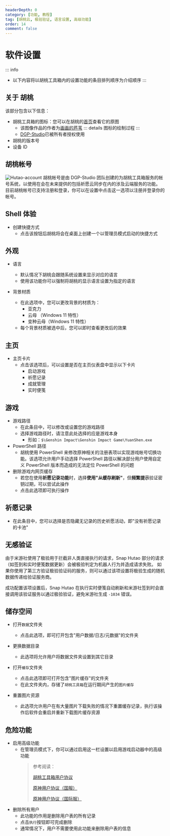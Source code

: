 ```yaml
---
headerDepth: 0
category: [功能, 教程]
tag: [胡桃云, 极验验证, 语言设置, 高级功能]
order: 14
comment: false
---
```


# 软件设置

::: info

- 以下内容将以胡桃工具箱内的设置功能的条目排列顺序为介绍顺序
  :::

## 关于 胡桃

该部分包含以下信息：

- 胡桃工具箱的图标：您可以在胡桃的[首页](/)查看它的原图
  - 该图像作品的作者为[画画的芦苇](https://space.bilibili.com/274422134)
    ::: details 图标的绘制过程
    <BiliBili bvid="BV1UL411d7Py" />
    :::
  - [DGP-Studio](https://github.com/DGP-Studio)已被所有者授权使用
- 胡桃的版本号
- 设备 ID

## 胡桃帐号 <Badge text="测试功能" type="info" />

![Hutao-account](https://img.alicdn.com/imgextra/i4/1797064093/O1CN01demKfQ1g6dyH6VpYh_!!1797064093.png_.webp)
胡桃帐号是由 DGP-Studio 团队创建的为胡桃工具箱服务的帐号系统，以使用在会在未来提供的包括祈愿云同步在内的涉及云端服务的功能。
目前胡桃帐号已支持注册和登录，你可以在设置中点击这一选项以注册并登录你的帐号。

## Shell 体验

- 创建快捷方式
  - 点击该按钮后胡桃将会在桌面上创建一个以管理员模式启动的快捷方式

## 外观

- 语言

  - 默认情况下胡桃会跟随系统设置来显示对应的语言
  - 使用该功能你可以强制将胡桃的显示语言设置为指定的语言

- 背景材质
  - 在此选项中，您可以更改背景的材质为：
    - 亚克力
    - 云母 （Windows 11 特性）
    - 变种云母（Windows 11 特性）
  - 每个背景材质被选中后，您可以即时查看更改后的效果

## 主页

- 主页卡片
  - 点击该选项后，可以设置是否在主页仪表盘中显示以下卡片
    - 启动游戏
    - 祈愿记录
    - 成就管理
    - 实时便笺

## 游戏

- 游戏路径
  - 在此条目中，可以修改或设置您的游戏路径
  - 选择游戏路径时，请注意此处选择的应是游戏本身
    - 形如：`$\Genshin Impact\Genshin Impact Game\YuanShen.exe`
- PowerShell 路径
  - 胡桃使用 PowerShell 来修改原神相关的注册表项以实现游戏帐号切换功能。该选项允许用户手动选择 PowerShell 路径以解决部分用户使用自定义 PowerShell 版本而造成的无法定位 PowerShell 的问题
- 删除游戏内网页缓存
  - 若您在使用**祈愿记录功能**时，选择**使用"从缓存刷新"**，但**频繁提示**验证密钥过期，可以尝试此操作
  - 点击此选项即可执行操作

## 祈愿记录

- 在此条目中，您可以选择是否隐藏无记录的历史祈愿活动，即"没有祈愿记录的卡池"

## 无感验证

由于米游社使用了极验用于拦截非人类直接执行的请求，Snap Hutao 部分的请求（如签到和实时便笺数据更新）会被极验判定为机器人行为并造成请求失败。
如果你使用了第三方验证极验验证码的服务，则可以通过该项设置将极验生成的随机数据传递给验证服务商。

成功配置该项设置后，Snap Hutao 在执行实时便笺自动刷新和米游社签到时会直接调用该验证服务以通过极验验证，避免米游社生成 `-1034` 错误。

## 储存空间

- 打开`数据`文件夹

  - 点击此选项，即可打开包含"用户数据/日志/元数据"的文件夹

- 更换数据目录

  - 此选项将允许用户将数据文件夹设置到其它目录

- 打开`缓存`文件夹

  - 点击此选项即可打开包含"图片缓存"的文件夹
  - 在此文件夹内，存储了`胡桃工具箱`在运行期间产生的`图片缓存`

- 重置图片资源
  - 此选项允许用户在有大量图片下载失败的情况下重置缓存记录，执行该操作后软件会重启并重新下载图片缓存资源

## 危险功能

- 启用高级功能
  - 在管理员模式下，你可以通过启用这一栏设置以启用游戏启动器中的高级功能
    > 参考阅读：
    >
    > [胡桃工具箱用户协议](../statements/tos.html)
    >
    > [原神用户协议（国服）](https://ys.mihoyo.com/main/company/agreement)
    >
    > [原神用户协议（国际服）](https://genshin.hoyoverse.com/en/company/terms)
- 删除所有用户
  - 此功能的作用是删除用户表的所有记录
  - 点击`执行`按钮即可完成删除
  - 通常情况下，用户不需要使用此功能来删除用户表的信息
